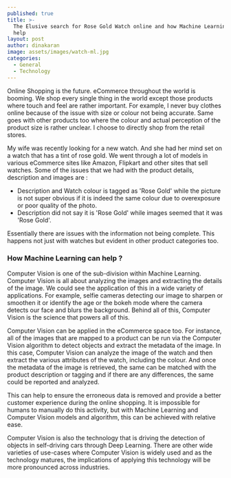 ```yaml
---
published: true
title: >-
  The Elusive search for Rose Gold Watch online and how Machine Learning can
  help
layout: post
author: dinakaran
image: assets/images/watch-ml.jpg
categories:
  - General
  - Technology
---
```

Online Shopping is the future. eCommerce throughout the world is booming. We shop every single thing in the world except those products where touch and feel are rather important. For example, I never buy clothes online because of the issue with size or colour not being accurate. Same goes with other products too where the colour and actual perception of the product size is rather unclear. I choose to directly shop from the retail stores.


My wife was recently looking for a new watch. And she had her mind set on a watch that has a tint of rose gold. We went through a lot of models in various eCommerce sites like Amazon, Flipkart and other sites that sell watches. Some of the issues that we had with the product details, description and images are : 

- Description and Watch colour is tagged as 'Rose Gold' while the picture is not super obvious if it is indeed the same colour due to overexposure or poor quality of the photo.
- Description did not say it is  'Rose Gold' while images seemed that it was 'Rose Gold'.


Essentially there are issues with the information not being complete. This happens not just with watches but evident in other product categories too. 

### How Machine Learning can help ?

Computer Vision is one of the sub-division within Machine Learning. Computer Vision is all about analyzing the images and extracting the details of the image. We could see the application of this in a wide variety of applications. For example, selfie cameras detecting our image to sharpen or smoothen it or identify the age  or the bokeh mode where the camera detects our face and blurs the background. Behind all of this, Computer Vision is the science that powers all of this. 

Computer Vision can be applied in the eCommerce space too. For instance, all of the images that are mapped to a product can be run via the Computer Vision algorithm to detect objects and extract the metadata of the image. In this case, Computer Vision can analyze the image of the watch and then extract the various attributes of the watch, including the colour. And once the metadata of the image is retrieved, the same can be matched with the product description or tagging and if there are any differences, the same could be reported and analyzed.   

This can help to ensure the erroneous data is removed and provide a better customer experience during the online shopping. It is impossible for humans to manually do this activity, but with Machine Learning and Computer Vision models and algorithm, this can be achieved with relative ease. 

Computer Vision is also the technology that is driving the detection of objects in self-driving cars through Deep Learning. There are other wide varieties of use-cases where Computer Vision is widely used and as the technology matures, the implications of applying this technology will be more pronounced across industries.
